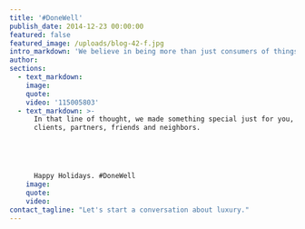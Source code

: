 ```yaml
---
title: '#DoneWell'
publish_date: 2014-12-23 00:00:00
featured: false
featured_image: /uploads/blog-42-f.jpg
intro_markdown: 'We believe in being more than just consumers of things. So this holiday we celebrate makers: anyone who sets themselves to the dogged pursuit of the worthwhile.​'
author:
sections:
  - text_markdown:
    image:
    quote:
    video: '115005803'
  - text_markdown: >-
      In that line of thought, we made something special just for you, our
      clients, partners, friends and neighbors.





      Happy Holidays. #DoneWell​
    image:
    quote:
    video:
contact_tagline: "Let's start a conversation about luxury."
---
```



